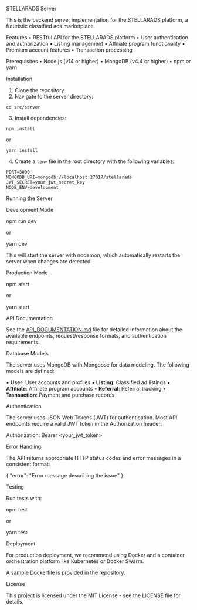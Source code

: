 STELLARADS Server

This is the backend server implementation for the STELLARADS platform, a futuristic classified ads marketplace.


Features
• RESTful API for the STELLARADS platform
• User authentication and authorization
• Listing management
• Affiliate program functionality
• Premium account features
• Transaction processing


Prerequisites
• Node.js (v14 or higher)
• MongoDB (v4.4 or higher)
• npm or yarn


Installation
1. Clone the repository
2. Navigate to the server directory:
```
cd src/server
```
3. Install dependencies:
```
npm install
```
or
```
yarn install
```
4. Create a `.env` file in the root directory with the following variables:
```
PORT=3000
MONGODB_URI=mongodb://localhost:27017/stellarads
JWT_SECRET=your_jwt_secret_key
NODE_ENV=development
```


Running the Server

Development Mode

npm run dev

or

yarn dev


This will start the server with nodemon, which automatically restarts the server when changes are detected.


Production Mode

npm start

or

yarn start


API Documentation

See the [API_DOCUMENTATION.md](./API_DOCUMENTATION.md) file for detailed information about the available endpoints, request/response formats, and authentication requirements.


Database Models

The server uses MongoDB with Mongoose for data modeling. The following models are defined:

• **User**: User accounts and profiles
• **Listing**: Classified ad listings
• **Affiliate**: Affiliate program accounts
• **Referral**: Referral tracking
• **Transaction**: Payment and purchase records


Authentication

The server uses JSON Web Tokens (JWT) for authentication. Most API endpoints require a valid JWT token in the Authorization header:


Authorization: Bearer <your_jwt_token>


Error Handling

The API returns appropriate HTTP status codes and error messages in a consistent format:


{
  "error": "Error message describing the issue"
}


Testing

Run tests with:


npm test

or

yarn test


Deployment

For production deployment, we recommend using Docker and a container orchestration platform like Kubernetes or Docker Swarm.


A sample Dockerfile is provided in the repository.


License

This project is licensed under the MIT License - see the LICENSE file for details.
